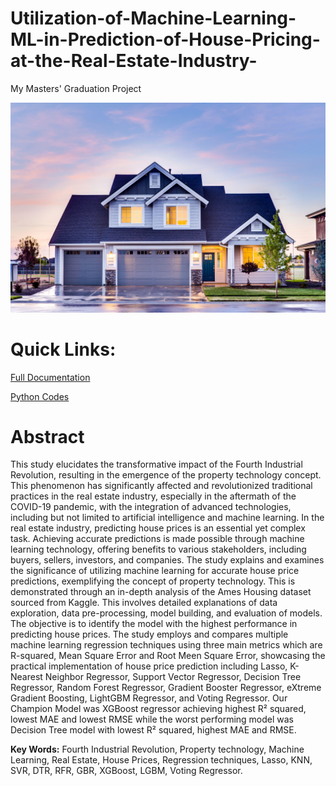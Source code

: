 # Utilization-of-Machine-Learning-ML-in-Prediction-of-House-Pricing-at-the-Real-Estate-Industry-
My Masters' Graduation Project

![Image](houses.jpg)
# Quick Links:
[Full Documentation](Final_Report_Kermina_Rafik_Abd_El_Sayed_PEM024823.pdf)

[Python Codes](graduation_project.ipynb)

# Abstract
This study elucidates the transformative impact of the Fourth Industrial Revolution, resulting in
the emergence of the property technology concept. This phenomenon has significantly affected
and revolutionized traditional practices in the real estate industry, especially in the aftermath of the
COVID-19 pandemic, with the integration of advanced technologies, including but not limited to
artificial intelligence and machine learning. In the real estate industry, predicting house prices is
an essential yet complex task. Achieving accurate predictions is made possible through machine
learning technology, offering benefits to various stakeholders, including buyers, sellers, investors,
and companies. The study explains and examines the significance of utilizing machine learning
for accurate house price predictions, exemplifying the concept of property technology. This is
demonstrated through an in-depth analysis of the Ames Housing dataset sourced from Kaggle. This
involves detailed explanations of data exploration, data pre-processing, model building, and
evaluation of models. The objective is to identify the model with the highest performance in
predicting house prices. The study employs and compares multiple machine learning regression
techniques using three main metrics which are R-squared, Mean Square Error and Root Meen
Square Error, showcasing the practical implementation of house price prediction including Lasso,
K-Nearest Neighbor Regressor, Support Vector Regressor, Decision Tree Regressor, Random
Forest Regressor, Gradient Booster Regressor, eXtreme Gradient Boosting, LightGBM Regressor,
and Voting Regressor. Our Champion Model was XGBoost regressor achieving highest R² squared,
lowest MAE and lowest RMSE while the worst performing model was Decision Tree model with
lowest R² squared, highest MAE and RMSE.

**Key Words:** Fourth Industrial Revolution, Property technology, Machine Learning, Real Estate,
House Prices, Regression techniques, Lasso, KNN, SVR, DTR, RFR, GBR, XGBoost, LGBM,
Voting Regressor.
